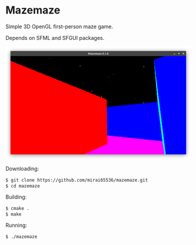 Mazemaze
========
Simple 3D OpenGL first-person maze game.

Depends on SFML and SFGUI packages.

![](screenshot.png)

Downloading:
```
$ git clone https://github.com/mirai65536/mazemaze.git
$ cd mazemaze
```

Building:
```
$ cmake .
$ make
```

Running:
```
$ ./mazemaze
```
